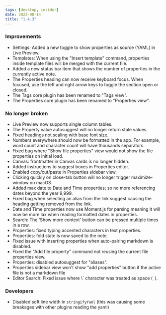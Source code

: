 ```yaml
---
tags: [desktop, insider]
date: 2023-08-14
title: "1.4.3"
---
```


### Improvements

- Settings: Added a new toggle to show properties as source (YAML) in Live Preview.
- Templates: When using the "Insert template" command, properties inside template files will be merged with the current file.
- Added a new status bar item that shows the number of properties in the currently active note.
- The Properties heading can now receive keyboard focus. When focused, use the left and right arrow keys to toggle the section open or closed.
- The Tags core plugin has been renamed to "Tags view".
- The Properties core plugin has been renamed to "Properties view".

### No longer broken

- Live Preview now supports single column tables.
- The Property value autosuggest will no longer return stale values.
- Fixed headings not scaling with base font size.
- Numbers everywhere should now be formatted in the app. For example, word count and character count will have thousands separators.
- Fixed bug where "Show file properties" view would not show the file properties on initial load.
- Canvas: frontmatter in Canvas cards is no longer hidden.
- Added instructions to suggest boxes in Properties editor.
- Enabled copy/cut/paste in Properties sidebar view.
- Clicking quickly on close-tab button will no longer trigger maximize-window on macOS.
- Added max date to Date and Time properties; so no more referencing dates beyond the year 9,999.
- Fixed bug when selecting an alias from the link suggest causing the heading getting removed from the link.
- Date and Time properties now use Moment.js for parsing meaning it will now be more lax when reading formatted dates in properties.
- Search: The 'Show more context' button can be pressed multiple times in a row.
- Properties: fixed typing accented characters in text properties.
- Properties: fold state is now saved to the note.
- Fixed issue with inserting properties when auto-pairing markdown is disabled.
- Fixed the "Add file property" command not reusing the current file properties view.
- Properties: disabled autosuggest for "aliases".
- Properties sidebar view won't show "add properties" button if the active file is not a markdown file
- Editor Search: Fixed issue where \´ character was treated as space (` `).

### Developers

- Disabled soft line width in `stringifyYaml` (this was causing some breakages with other plugins reading the yaml)

